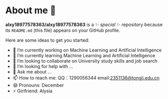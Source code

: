 # About me 👋


**alxy18977578363/alxy18977578363** is a ✨ _special_ ✨ repository because its `README.md` (this file) appears on your GitHub profile.

Here are some ideas to get you started:

- 🔭 I’m currently working on Machine Learning and Artificial Intelligence
- 🌱 I’m currently learning Machine Learning and Artificial Intelligence
- 👯 I’m looking to collaborate on University study skills and job search
- 🤔 I’m looking for help with ...
- 💬 Ask me about ...
- 📫 How to reach me: QQ：1290056344  email:2351136@tongji.edu.cn
- 😄 Pronouns: December
- ⚡ Girlfriend: Alysia

